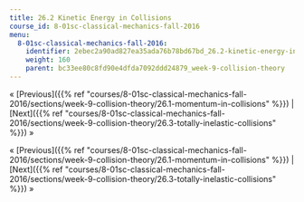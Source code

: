 ```yaml
---
title: 26.2 Kinetic Energy in Collisions
course_id: 8-01sc-classical-mechanics-fall-2016
menu:
  8-01sc-classical-mechanics-fall-2016:
    identifier: 2ebec2a90ad827ea35ada76b78bd67bd_26.2-kinetic-energy-in-collisions
    weight: 160
    parent: bc33ee80c8fd90e4dfda7092ddd24879_week-9-collision-theory
---
```

« [Previous]({{% ref "courses/8-01sc-classical-mechanics-fall-2016/sections/week-9-collision-theory/26.1-momentum-in-collisions" %}}) | [Next]({{% ref "courses/8-01sc-classical-mechanics-fall-2016/sections/week-9-collision-theory/26.3-totally-inelastic-collisions" %}}) »

« [Previous]({{% ref "courses/8-01sc-classical-mechanics-fall-2016/sections/week-9-collision-theory/26.1-momentum-in-collisions" %}}) | [Next]({{% ref "courses/8-01sc-classical-mechanics-fall-2016/sections/week-9-collision-theory/26.3-totally-inelastic-collisions" %}}) »
